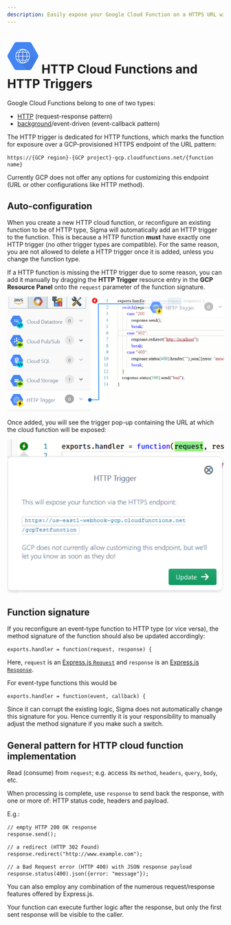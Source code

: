 ```yaml
---
description: Easily expose your Google Cloud Function on a HTTPS URL with Sigma cloud IDE; invoke with simple HTTP calls from your web or mobile app
---
```


# ![HTTP Trigger logo](images/http-trigger/http-trigger-icon.svg) HTTP Cloud Functions and HTTP Triggers

Google Cloud Functions belong to one of two types:

* [HTTP](https://cloud.google.com/functions/docs/writing/#http_functions) (request-response pattern)
* [background](https://cloud.google.com/functions/docs/writing/#background_functions)/event-driven (event-callback pattern)

The HTTP trigger is dedicated for HTTP functions, which marks the function for exposure over a
GCP-provisioned HTTPS endpoint of the URL pattern:

```
https://{GCP region}-{GCP project}-gcp.cloudfunctions.net/{function name}
```

Currently GCP does not offer any options for customizing this endpoint (URL or other configurations like HTTP method).


## Auto-configuration

When you create a new HTTP cloud function, or reconfigure an existing function to be of HTTP type,
Sigma will automatically add an HTTP trigger to the function.
This is because a HTTP function **must** have exactly one HTTP trigger (no other trigger types are compatible).
For the same reason, you are not allowed to delete a HTTP trigger once it is added, unless you change the function type.

If a HTTP function is missing the HTTP trigger due to some reason,
you can add it manually by dragging the **HTTP Trigger** resource entry in the **GCP Resource Panel**
onto the `request` parameter of the function signature.

![HTTP Trigger drag-n-drop](images/http-trigger/http-trigger-drag-n-drop.png)

Once added, you will see the trigger pop-up containing the URL at which the cloud function will be exposed:

![HTTP Trigger pop-up](images/http-trigger/http-trigger-pop-up.png)


## Function signature

If you reconfigure an event-type function to HTTP type (or vice versa),
the method signature of the function should also be updated accordingly:

```
exports.handler = function(request, response) {
```

Here, `request` is an [Express.js `Request`](https://expressjs.com/en/api.html#req)
and `response` is an [Express.js `Response`](https://expressjs.com/en/api.html#res).

For event-type functions this would be

```
exports.handler = function(event, callback) {
```

Since it can corrupt the existing logic, Sigma does not automatically change this signature for you.
Hence currently it is your responsibility to manually adjust the method signature if you make such a switch.


## General pattern for HTTP cloud function implementation

Read (consume) from `request`; e.g. access its `method`, `headers`, `query`, `body`, etc.

When processing is complete, use `response` to send back the response, with one or more of:
HTTP status code, headers and payload.

E.g.:

```
// empty HTTP 200 OK response
response.send();
```

```
// a redirect (HTTP 302 Found)
response.redirect("http://www.example.com");
```

```
// a Bad Request error (HTTP 400) with JSON response payload
response.status(400).json({error: "message"});
```

You can also employ any combination of the numerous request/response features offered by Express.js.

Your function can execute further logic after the response, but only the first sent response will be visible to the caller.
